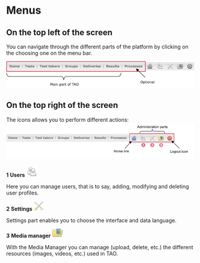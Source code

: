 <!--
parent:
    title: General_features
author:
    - 'Jérôme Bogaerts'
created_at: '2011-10-24 16:09:52'
updated_at: '2013-03-13 13:14:47'
tags:
    - 'General features'
-->

Menus
=====

On the top left of the screen
-----------------------------

You can navigate through the different parts of the platform by clicking on the choosing one on the menu bar.

![](../resources/Main_menubar.png)

On the top right of the screen
------------------------------

The icons allows you to perform different actions:\
![](../resources/Icon_menu.png)

**1** **Users** ![](../resources/1-users.png)

Here you can manage users, that is to say, adding, modifying and deleting user profiles.

**2** **Settings** ![](../resources/1-settings.png)

Settings part enables you to choose the interface and data language.

**3** **Media manager** ![](../resources/1-media.png)

With the Media Manager you can manage (upload, delete, etc.) the different resources (images, videos, etc.) used in TAO.

